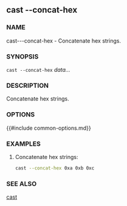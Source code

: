 ## cast --concat-hex

### NAME

cast---concat-hex - Concatenate hex strings.

### SYNOPSIS

``cast --concat-hex`` *data...*

### DESCRIPTION

Concatenate hex strings.

### OPTIONS

{{#include common-options.md}}

### EXAMPLES

1. Concatenate hex strings:
    ```sh
    cast --concat-hex 0xa 0xb 0xc
    ```

### SEE ALSO

[cast](./cast.md)
